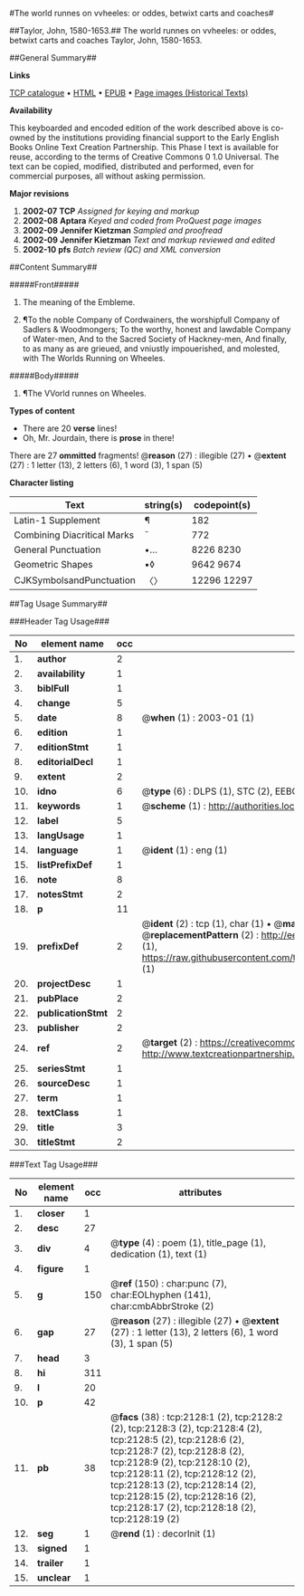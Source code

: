 #The world runnes on vvheeles: or oddes, betwixt carts and coaches#

##Taylor, John, 1580-1653.##
The world runnes on vvheeles: or oddes, betwixt carts and coaches
Taylor, John, 1580-1653.

##General Summary##

**Links**

[TCP catalogue](http://www.ota.ox.ac.uk/tcp/)  • 
[HTML](http://tei.it.ox.ac.uk/tcp/Texts-HTML/free/A13/A13524.html)  • 
[EPUB](http://tei.it.ox.ac.uk/tcp/Texts-EPUB/free/A13/A13524.epub) • 
[Page images (Historical Texts)](https://data.historicaltexts.jisc.ac.uk/view?pubId=eebo-99837785e&pageId=eebo-99837785e-2128-1)

**Availability**

This keyboarded and encoded edition of the
	       work described above is co-owned by the institutions
	       providing financial support to the Early English Books
	       Online Text Creation Partnership. This Phase I text is
	       available for reuse, according to the terms of Creative
	       Commons 0 1.0 Universal. The text can be copied,
	       modified, distributed and performed, even for
	       commercial purposes, all without asking permission.

**Major revisions**

1. __2002-07__ __TCP__ *Assigned for keying and markup*
1. __2002-08__ __Aptara__ *Keyed and coded from ProQuest page images*
1. __2002-09__ __Jennifer Kietzman__ *Sampled and proofread*
1. __2002-09__ __Jennifer Kietzman__ *Text and markup reviewed and edited*
1. __2002-10__ __pfs__ *Batch review (QC) and XML conversion*

##Content Summary##

#####Front#####

1. The meaning of the Embleme.

1. ¶To the noble Company of
Cordwainers, the worshipfull Company
of Sadlers & Woodmongers; To the worthy, honest
and lawdable Company of Water-men, And to
the Sacred Society of Hackney-men, And
finally, to as many as are grieued,
and vniustly impouerished,
and molested, with The
Worlds Running on
Wheeles.

#####Body#####

1. ¶The VVorld runnes on
Wheeles.

**Types of content**

  * There are 20 **verse** lines!
  * Oh, Mr. Jourdain, there is **prose** in there!

There are 27 **ommitted** fragments! 
 @__reason__ (27) : illegible (27)  •  @__extent__ (27) : 1 letter (13), 2 letters (6), 1 word (3), 1 span (5)

**Character listing**


|Text|string(s)|codepoint(s)|
|---|---|---|
|Latin-1 Supplement|¶|182|
|Combining             Diacritical Marks|̄|772|
|General Punctuation|•…|8226 8230|
|Geometric Shapes|▪◊|9642 9674|
|CJKSymbolsandPunctuation|〈〉|12296 12297|

##Tag Usage Summary##

###Header Tag Usage###

|No|element name|occ|attributes|
|---|---|---|---|
|1.|__author__|2||
|2.|__availability__|1||
|3.|__biblFull__|1||
|4.|__change__|5||
|5.|__date__|8| @__when__ (1) : 2003-01 (1)|
|6.|__edition__|1||
|7.|__editionStmt__|1||
|8.|__editorialDecl__|1||
|9.|__extent__|2||
|10.|__idno__|6| @__type__ (6) : DLPS (1), STC (2), EEBO-CITATION (1), PROQUEST (1), VID (1)|
|11.|__keywords__|1| @__scheme__ (1) : http://authorities.loc.gov/ (1)|
|12.|__label__|5||
|13.|__langUsage__|1||
|14.|__language__|1| @__ident__ (1) : eng (1)|
|15.|__listPrefixDef__|1||
|16.|__note__|8||
|17.|__notesStmt__|2||
|18.|__p__|11||
|19.|__prefixDef__|2| @__ident__ (2) : tcp (1), char (1)  •  @__matchPattern__ (2) : ([0-9\-]+):([0-9IVX]+) (1), (.+) (1)  •  @__replacementPattern__ (2) : http://eebo.chadwyck.com/downloadtiff?vid=$1&page=$2 (1), https://raw.githubusercontent.com/textcreationpartnership/Texts/master/tcpchars.xml#$1 (1)|
|20.|__projectDesc__|1||
|21.|__pubPlace__|2||
|22.|__publicationStmt__|2||
|23.|__publisher__|2||
|24.|__ref__|2| @__target__ (2) : https://creativecommons.org/publicdomain/zero/1.0/ (1), http://www.textcreationpartnership.org/docs/. (1)|
|25.|__seriesStmt__|1||
|26.|__sourceDesc__|1||
|27.|__term__|1||
|28.|__textClass__|1||
|29.|__title__|3||
|30.|__titleStmt__|2||


###Text Tag Usage###

|No|element name|occ|attributes|
|---|---|---|---|
|1.|__closer__|1||
|2.|__desc__|27||
|3.|__div__|4| @__type__ (4) : poem (1), title_page (1), dedication (1), text (1)|
|4.|__figure__|1||
|5.|__g__|150| @__ref__ (150) : char:punc (7), char:EOLhyphen (141), char:cmbAbbrStroke (2)|
|6.|__gap__|27| @__reason__ (27) : illegible (27)  •  @__extent__ (27) : 1 letter (13), 2 letters (6), 1 word (3), 1 span (5)|
|7.|__head__|3||
|8.|__hi__|311||
|9.|__l__|20||
|10.|__p__|42||
|11.|__pb__|38| @__facs__ (38) : tcp:2128:1 (2), tcp:2128:2 (2), tcp:2128:3 (2), tcp:2128:4 (2), tcp:2128:5 (2), tcp:2128:6 (2), tcp:2128:7 (2), tcp:2128:8 (2), tcp:2128:9 (2), tcp:2128:10 (2), tcp:2128:11 (2), tcp:2128:12 (2), tcp:2128:13 (2), tcp:2128:14 (2), tcp:2128:15 (2), tcp:2128:16 (2), tcp:2128:17 (2), tcp:2128:18 (2), tcp:2128:19 (2)|
|12.|__seg__|1| @__rend__ (1) : decorInit (1)|
|13.|__signed__|1||
|14.|__trailer__|1||
|15.|__unclear__|1||
